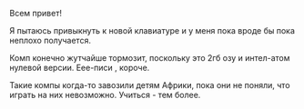Всем привет!

Я пытаюсь привыкнуть к новой клавиатуре и у меня пока вроде бы пока неплохо получается.

Комп конечно жутчайше тормозит, поскольку это 2гб озу и интел-атом нулевой версии. Еее-писи , короче.

Такие компы когда-то завозили детям Африки, пока они не поняли, что играть на них невозможно.
Учиться - тем более.
